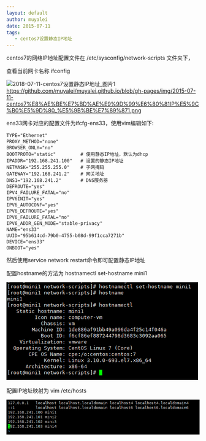 ```yaml
---
layout: default
author: muyalei
date: 2015-07-11
tags:
   - centos7设置静态IP地址
---
```


centos7的网络IP地址配置文件在  /etc/sysconfig/network-scripts 文件夹下，

查看当前网卡名称 ifconfig

![2018-07-11-centos7设置静态IP地址_图片1]()https://github.com/muyalei/muyalei.github.io/blob/gh-pages/img/2015-07-11-centos7%E8%AE%BE%E7%BD%AE%E9%9D%99%E6%80%81IP%E5%9C%B0%E5%9D%80_%E5%9B%BE%E7%89%871.png

ens33网卡对应的配置文件为ifcfg-ens33，使用vim编辑如下:

```
TYPE="Ethernet"
PROXY_METHOD="none"
BROWSER_ONLY="no"
BOOTPROTO="static"         # 使用静态IP地址，默认为dhcp
IPADDR="192.168.241.100"   # 设置的静态IP地址
NETMASK="255.255.255.0"    # 子网掩码
GATEWAY="192.168.241.2"    # 网关地址
DNS1="192.168.241.2"       # DNS服务器
DEFROUTE="yes"
IPV4_FAILURE_FATAL="no"
IPV6INIT="yes"
IPV6_AUTOCONF="yes"
IPV6_DEFROUTE="yes"
IPV6_FAILURE_FATAL="no"
IPV6_ADDR_GEN_MODE="stable-privacy"
NAME="ens33"
UUID="95b614cd-79b0-4755-b08d-99f1cca7271b"
DEVICE="ens33"
ONBOOT="yes" 
```

然后使用service network restart命令即可配置静态IP地址

配置hostname的方法为  hostnamectl set-hostname mini1

![2018-07-11-centos7设置静态IP地址_图片2](https://github.com/muyalei/muyalei.github.io/blob/gh-pages/img/2015-07-11-centos7%E8%AE%BE%E7%BD%AE%E9%9D%99%E6%80%81IP%E5%9C%B0%E5%9D%80_%E5%9B%BE%E7%89%872.png)

配置IP地址映射为 vim /etc/hosts

![2018-07-11-centos7设置静态IP地址_图片3](https://github.com/muyalei/muyalei.github.io/blob/gh-pages/img/2015-07-11-centos7%E8%AE%BE%E7%BD%AE%E9%9D%99%E6%80%81IP%E5%9C%B0%E5%9D%80_%E5%9B%BE%E7%89%873.png)
